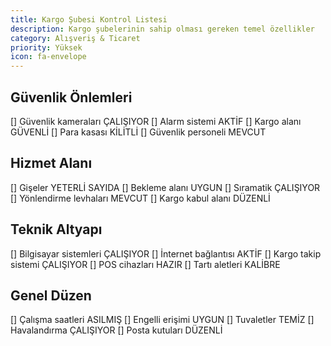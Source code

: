```yaml
---
title: Kargo Şubesi Kontrol Listesi
description: Kargo şubelerinin sahip olması gereken temel özellikler
category: Alışveriş & Ticaret
priority: Yüksek
icon: fa-envelope
---
```


## Güvenlik Önlemleri

[] Güvenlik kameraları ÇALIŞIYOR
[] Alarm sistemi AKTİF
[] Kargo alanı GÜVENLİ
[] Para kasası KİLİTLİ
[] Güvenlik personeli MEVCUT

## Hizmet Alanı

[] Gişeler YETERLİ SAYIDA
[] Bekleme alanı UYGUN
[] Sıramatik ÇALIŞIYOR
[] Yönlendirme levhaları MEVCUT
[] Kargo kabul alanı DÜZENLİ

## Teknik Altyapı

[] Bilgisayar sistemleri ÇALIŞIYOR
[] İnternet bağlantısı AKTİF
[] Kargo takip sistemi ÇALIŞIYOR
[] POS cihazları HAZIR
[] Tartı aletleri KALİBRE

## Genel Düzen

[] Çalışma saatleri ASILMIŞ
[] Engelli erişimi UYGUN
[] Tuvaletler TEMİZ
[] Havalandırma ÇALIŞIYOR
[] Posta kutuları DÜZENLİ
